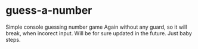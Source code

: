 # guess-a-number
Simple console guessing number game
Again without any guard, so it will break, when incorect input. 
Will be for sure updated in the future. 
Just baby steps. 
